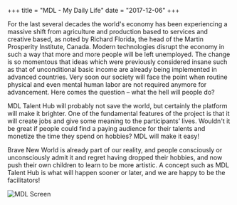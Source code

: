 +++
title = "MDL - My Daily Life"
date = "2017-12-06"
+++

For the last several decades the world's economy has been experiencing a massive shift from agriculture and production based to services and creative based, as noted by Richard Florida, the head of the Martin Prosperity Institute, Canada. Modern technologies disrupt the economy in such a way that more and more people will be left unemployed. The change is so momentous that ideas which were previously considered insane such as that of unconditional basic income are already being implemented in advanced countries. Very soon our society will face the point when routine physical and even mental human labor are not required anymore for advancement. Here comes the question – what the hell will people do?

MDL Talent Hub will probably not save the world, but certainly the platform will make it brighter. One of the fundamental features of the project is that it will create jobs and give some meaning to the participants’ lives. Wouldn't it be great if people could find a paying audience for their talents and monetize the time they spend on hobbies? MDL will make it easy!

Brave New World is already part of our reality, and people consciously or unconsciously admit it and regret having dropped their hobbies, and now push their own children to learn to be more artistic. A concept such as MDL Talent Hub is what will happen sooner or later, and we are happy to be the facilitators!

![MDL Screen](https://gateway.ipfs.io/ipfs/QmPhFwfWod9qpuriJL8LKfiKL8wc8FJU1VTT1QBacFfrFf/MDL%20Screen2.jpg)
